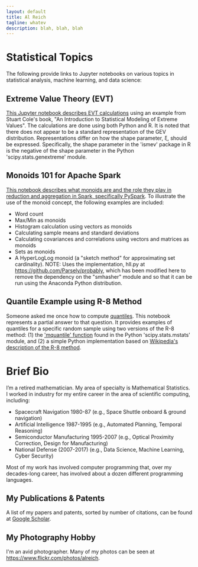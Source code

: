 ```yaml
---
layout: default
title: Al Reich
tagline: whatev
description: blah, blah, blah
---
```


# Statistical Topics

The following provide links to Jupyter notebooks on various topics in statistical analysis, machine learning, and data science:

## Extreme Value Theory (EVT)

[This Jupyter notebook describes EVT calculations](https://github.com/alreich/ipython-notebooks/blob/master/EVT_Example.ipynb) using an example from Stuart Cole's book, "An Introduction to Statistical Modeling of Extreme Values". The calculations are done using both Python and R. It is noted that there does not appear to be a standard representation of the GEV distribution. Representations differ on how the shape parameter, ξ, should be expressed. Specifically, the shape parameter in the 'ismev' package in R is the negative of the shape parameter in the Python 'scipy.stats.genextreme' module.

## Monoids 101 for Apache Spark

[This notebook describes what monoids are and the role they play in reduction and aggregation in Spark, specifically PySpark](https://github.com/alreich/ipython-notebooks/blob/master/Monoids_101_for_Apache_Spark.ipynb). To illustrate the use of the monoid concept, the following examples are included:

* Word count
* Max/Min as monoids
* Histogram calculation using vectors as monoids
* Calculating sample means and standard deviations
* Calculating covariances and correlations using vectors and matrices as monoids
* Sets as monoids
* A HyperLogLog monoid (a "sketch method" for approximating set cardinality). NOTE: Uses the implementation, hll.py at https://github.com/Parsely/probably, which has been modified here to remove the dependency on the "smhasher" module and so that it can be run using the Anaconda Python distribution.

## Quantile Example using R-8 Method

Someone asked me once how to compute [quantiles](https://en.wikipedia.org/wiki/Quantile). This notebook represents a partial answer to that question. It provides examples of quantiles for a specific random sample using two versions of the R-8 method: (1) the ['mquantile' function](https://docs.scipy.org/doc/scipy/reference/generated/scipy.stats.mstats.mquantiles.html) found in the Python 'scipy.stats.mstats' module, and (2) a simple Python implementation based on [Wikipedia's description of the R-8 method](https://en.wikipedia.org/wiki/Quantile#Estimating_quantiles_from_a_sample).

# Brief Bio

I’m a retired mathematician. My area of specialty is Mathematical Statistics. I worked in industry for my entire career in the area of scientific computing, including:
* Spacecraft Navigation 1980-87 (e.g., Space Shuttle onboard & ground navigation)
* Artificial Intelligence 1987-1995 (e.g., Automated Planning, Temporal Reasoning)
* Semiconductor Manufacturing 1995-2007 (e.g., Optical Proximity Correction, Design for Manufacturing)
* National Defense (2007-2017) (e.g., Data Science, Machine Learning, Cyber Security)

Most of my work has involved computer programming that, over my decades-long career, has involved about a dozen different programming languages.

## My Publications & Patents

A list of my papers and patents, sorted by number of citations, can be found at [Google Scholar](https://scholar.google.com/citations?user=N_wnSyUAAAAJ&hl=en).

## My Photography Hobby

I'm an avid photographer. Many of my photos can be seen at https://www.flickr.com/photos/alreich.
